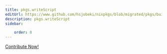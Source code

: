 ```yaml
---
title: pkgs.writeScript
editUrl: https://www.github.com/hsjobeki/nixpkgs/blob/migrated/pkgs/build-support/trivial-builders/default.nix#L227C17
description: pkgs.writeScript
sidebar:

    order: 8
---
```


<a href="https://www.github.com/hsjobeki/nixpkgs/blob/migrated/pkgs/build-support/trivial-builders/default.nix#L227C17">Contribute Now!</a>



